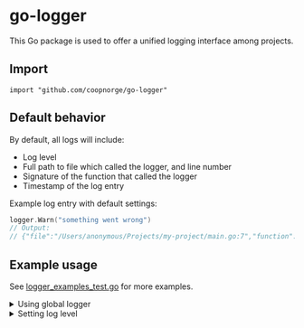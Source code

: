 # go-logger

This Go package is used to offer a unified logging interface among projects.

## Import

```
import "github.com/coopnorge/go-logger"
```

## Default behavior

By default, all logs will include:
- Log level
- Full path to file which called the logger, and line number
- Signature of the function that called the logger
- Timestamp of the log entry

Example log entry with default settings:

```go
logger.Warn("something went wrong")
// Output:
// {"file":"/Users/anonymous/Projects/my-project/main.go:7","function":"main.main","level":"warning","msg":"something went wrong","time":"2022-02-17T15:04:06+01:00"}
```

## Example usage

See [logger_examples_test.go](logger_examples_test.go) for more examples.

<details>
<summary>Using global logger</summary>

```go
package main

import "github.com/coopnorge/go-logger"

func main() {
    logger.Info("this won't be logged because the default log level is higher than info")
    logger.Warn("but this will be logged")
    // Output:
    // {"level":"warning","msg":"but this will be logged","time":"2022-02-17T11:01:28+01:00"}
}
```

</details>

<details>
<summary>Setting log level</summary>

```go
package main

import "github.com/coopnorge/go-logger"

func main() {
    // global logger
    logger.Info("this won't be logged because the default log level is higher than info")
    logger.ConfigureGlobalLogger(logger.WithLevel(logger.LevelInfo))
    logger.Info("now this will be logged")
    // Output:
    // {"level":"info","msg":"now this will be logged","time":"2022-02-17T10:54:54+01:00"}

    // logger instance
    prodLogger := logger.New(logger.WithLevel(logger.LevelWarn))
    prodLogger.Info("this won't be logged because prodLogger's level is set to Warn...")
    prodLogger.Error("...but this will, because Error >= Warn")
    // Output:
    // {"level":"error","msg":"...but this will, because Error \u003e= Warn","time":"2022-02-17T10:54:54+01:00"}

    debugLogger := logger.New(logger.WithLevel(logger.LevelDebug))
    debugLogger.Debug("this logger will log anything as Debug is the lowest available level")
    debugLogger.Warn("and this will be logged too")
    // Output:
    // {"level":"debug","msg":"this logger will log anything as Debug is the lowest available level","time":"2022-02-17T10:54:54+01:00"}
    // {"level":"warning","msg":"and this will be logged too","time":"2022-02-17T10:54:54+01:00"}
}
```

</details>